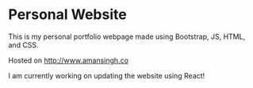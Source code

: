 # Personal Website

This is my personal portfolio webpage made using Bootstrap, JS, HTML, and CSS.

Hosted on http://www.amansingh.co

I am currently working on updating the website using React!


